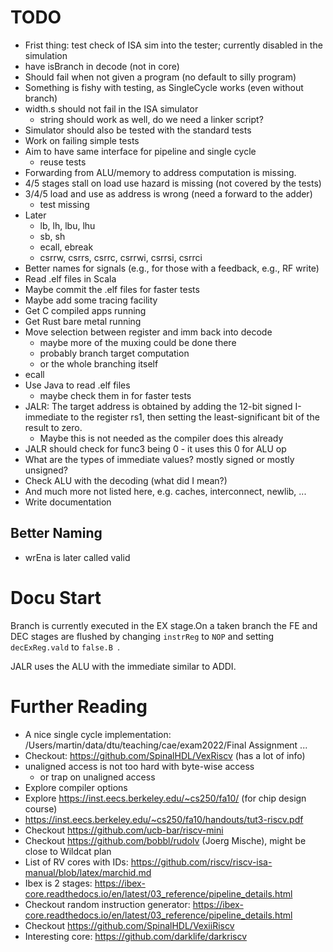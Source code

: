 # TODO

 * Frist thing: test check of ISA sim into the tester; currently disabled in the simulation
 * have isBranch in decode (not in core)
 * Should fail when not given a program (no default to silly program)
 * Something is fishy with testing, as SingleCycle works (even without branch)
 * width.s should not fail in the ISA simulator
   - string should work as well, do we need a linker script?
 * Simulator should also be tested with the standard tests
 * Work on failing simple tests
 * Aim to have same interface for pipeline and single cycle
   - reuse tests 
 * Forwarding from ALU/memory to address computation is missing.
 * 4/5 stages stall on load use hazard is missing (not covered by the tests)
 * 3/4/5 load and use as address is wrong (need a forward to the adder)
   - test missing
 * Later
   - lb, lh, lbu, lhu
   - sb, sh
   - ecall, ebreak
   - csrrw, csrrs, csrrc, csrrwi, csrrsi, csrrci
 * Better names for signals (e.g., for those with a feedback, e.g., RF write)
 * Read .elf files in Scala
 * Maybe commit the .elf files for faster tests
 * Maybe add some tracing facility
 * Get C compiled apps running
 * Get Rust bare metal running
 * Move selection between register and imm back into decode
   - maybe more of the muxing could be done there
   - probably branch target computation
   - or the whole branching itself
 * ecall
 * Use Java to read .elf files
   - maybe check them in for faster tests
 * JALR: The target address is obtained by adding the 12-bit signed I-immediate to the register rs1, then setting the least-significant bit of the result to zero.
   - Maybe this is not needed as the compiler does this already
 * JALR should check for func3 being 0 - it uses this 0 for ALU op
 * What are the types of immediate values? mostly signed or mostly unsigned?
 * Check ALU with the decoding (what did I mean?)
 * And much more not listed here, e.g. caches, interconnect, newlib, ...
 * Write documentation

## Better Naming

 * wrEna is later called valid

# Docu Start

Branch is currently executed in the EX stage.On a taken branch the
FE and DEC stages are flushed by changing ```instrReg``` to ```NOP```
and setting ```decExReg.vald``` to ```false.B ```.

JALR uses the ALU with the immediate similar to ADDI.

# Further Reading
 * A nice single cycle implementation: /Users/martin/data/dtu/teaching/cae/exam2022/Final Assignment ...
 * Checkout: https://github.com/SpinalHDL/VexRiscv (has a lot of info)
 * unaligned access is not too hard with byte-wise access
   * or trap on unaligned access
 * Explore compiler options
 * Explore https://inst.eecs.berkeley.edu/~cs250/fa10/ (for chip design course)
 * https://inst.eecs.berkeley.edu/~cs250/fa10/handouts/tut3-riscv.pdf
 * Checkout https://github.com/ucb-bar/riscv-mini
 * Checkout https://github.com/bobbl/rudolv (Joerg Mische), might be close to Wildcat plan
 * List of RV cores with IDs: https://github.com/riscv/riscv-isa-manual/blob/latex/marchid.md
 * Ibex is 2 stages: https://ibex-core.readthedocs.io/en/latest/03_reference/pipeline_details.html
 * Checkout random instruction generator: https://ibex-core.readthedocs.io/en/latest/03_reference/pipeline_details.html
 * Checkout https://github.com/SpinalHDL/VexiiRiscv
 * Interesting core: https://github.com/darklife/darkriscv
